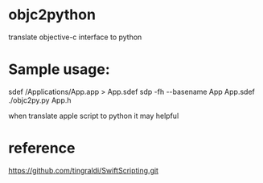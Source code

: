 # objc2python
translate objective-c interface to python 

# Sample usage:

 sdef /Applications/App.app > App.sdef
 sdp -fh --basename App App.sdef
 ./objc2py.py App.h
 
 when  translate apple script to python
 it may helpful
 
# reference 

https://github.com/tingraldi/SwiftScripting.git
